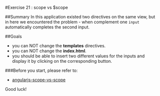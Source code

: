 #Exercise 21 : scope vs $scope

##Summary
In this application existed two directives on the same view, but in here we encountered the problem - when complement one `input` automatically completes the second input.

##Goals
 * you can NOT change the **templates** directives.
 * you can NOT change the **index.html**.
 * you should be able to insert two different values for the inputs and display it by clicking on the corresponding button.

###Before you start, please refer to:
* [angularjs-scope-vs-scope](https://egghead.io/lessons/angularjs-scope-vs-scope)

Good luck!
